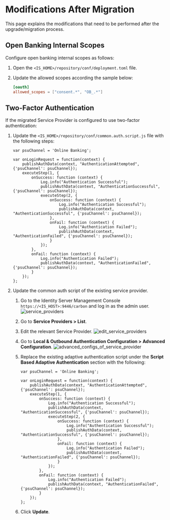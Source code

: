 # Modifications After Migration

This page explains the modifications that need to be performed after the upgrade/migration process.

## Open Banking Internal Scopes

Configure open banking internal scopes as follows:

1. Open the `<IS_HOME>/repository/conf/deployment.toml` file.
2. Update the allowed scopes according the sample below:

   ```toml
   [oauth]
   allowed_scopes = ["consent.*", "OB_.*"]
   ```

## Two-Factor Authentication

If the migrated Service Provider is configured to use two-factor authentication:

1. Update the `<IS_HOME>/repository/conf/common.auth.script.js` file with the following steps:

   ```
   var psuChannel = 'Online Banking';

   var onLoginRequest = function(context) {
       publishAuthData(context, "AuthenticationAttempted", {'psuChannel': psuChannel});
       executeStep(1, {
           onSuccess: function (context) {
               Log.info("Authentication Successful");
               publishAuthData(context, "AuthenticationSuccessful", {'psuChannel': psuChannel});
               executeStep(2, {
                   onSuccess: function (context) {
                       Log.info("Authentication Successful");
                       publishAuthData(context, "AuthenticationSuccessful", {'psuChannel': psuChannel});
                   },
                   onFail: function (context) {
                       Log.info("Authentication Failed");
                       publishAuthData(context, "AuthenticationFailed", {'psuChannel': psuChannel});
                   }
               });
           },
           onFail: function (context) {
               Log.info("Authentication Failed");
               publishAuthData(context, "AuthenticationFailed", {'psuChannel': psuChannel});
           }
       });
   };
   ```
2. Update the common auth script of the existing service provider.

   1. Go to the Identity Server Management Console `https://<IS_HOST>:9446/carbon` and log in as the admin user. ![service_providers](https://berlin.ob.docs.wso2.com/en/latest/assets/img/install-and-setup/upgrading-the-solution/serivice-providers.png)
   2. Go to **Service Providers > List**.
   3. Edit the relevant Service Provider. ![edit_service_providers](https://berlin.ob.docs.wso2.com/en/latest/assets/img/install-and-setup/upgrading-the-solution/edit-service-provider.png)
   4. Go to **Local & Outbound Authentication Configuration > Advanced Configuration**. ![advanced_configs_of_service_provider](https://berlin.ob.docs.wso2.com/en/latest/assets/img/install-and-setup/upgrading-the-solution/advanced-configurations.png)
   5. Replace the existing adaptive authentication script under the **Script Based Adaptive Authentication** section with the following:

      ```
      var psuChannel = 'Online Banking';

      var onLoginRequest = function(context) {
          publishAuthData(context, "AuthenticationAttempted", {'psuChannel': psuChannel});
          executeStep(1, {
              onSuccess: function (context) {
                  Log.info("Authentication Successful");
                  publishAuthData(context, "AuthenticationSuccessful", {'psuChannel': psuChannel});
                  executeStep(2, {
                      onSuccess: function (context) {
                          Log.info("Authentication Successful");
                          publishAuthData(context, "AuthenticationSuccessful", {'psuChannel': psuChannel});
                      },
                      onFail: function (context) {
                          Log.info("Authentication Failed");
                          publishAuthData(context, "AuthenticationFailed", {'psuChannel': psuChannel});
                      }
                  });
              },
              onFail: function (context) {
                  Log.info("Authentication Failed");
                  publishAuthData(context, "AuthenticationFailed", {'psuChannel': psuChannel});
              }
          });
      }; 
      ```
   6. Click **Update**.
